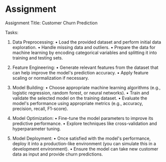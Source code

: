 # Assignment

 Assignment Title: Customer Churn Prediction

 Tasks: 

1. Data Preprocessing: 
•	Load the provided dataset and perform initial data exploration. 
•	Handle missing data and outliers. 
•	Prepare the data for machine learning by encoding categorical variables and splitting it into training and testing sets. 

2. Feature Engineering: 
•	Generate relevant features from the dataset that can help improve the model's prediction accuracy. 
•	Apply feature scaling or normalization if necessary. 

3. Model Building: 
•	Choose appropriate machine learning algorithms (e.g., logistic regression, random forest, or neural networks). 
•	Train and validate the selected model on the training dataset. 
•	Evaluate the model's performance using appropriate metrics (e.g., accuracy, precision, recall, F1-score). 

4. Model Optimization: 
•	Fine-tune the model parameters to improve its predictive performance. 
•	Explore techniques like cross-validation and hyperparameter tuning. 

5. Model Deployment: 
•	Once satisfied with the model's performance, deploy it into a production-like environment (you can simulate this in a           development environment). 
•	Ensure the model can take new customer data as input and provide churn predictions. 
